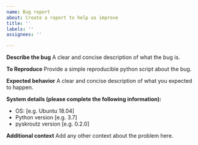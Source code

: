 ```yaml
---
name: Bug report
about: Create a report to help us improve
title: ''
labels: ''
assignees: ''

---
```


**Describe the bug**
A clear and concise description of what the bug is.

**To Reproduce**
Provide a simple reproducible python script about the bug.

**Expected behavior**
A clear and concise description of what you expected to happen.

**System details (please complete the following information):**
 - OS: [e.g. Ubuntu 18.04]
 - Python version [e.g. 3.7]
 - pyskroutz version [e.g. 0.2.0]

**Additional context**
Add any other context about the problem here.
